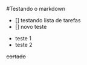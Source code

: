 #Testando o markdown
- [] testando lista de tarefas
- [] novo teste
* teste 1
* teste 2

~~cortado~~
